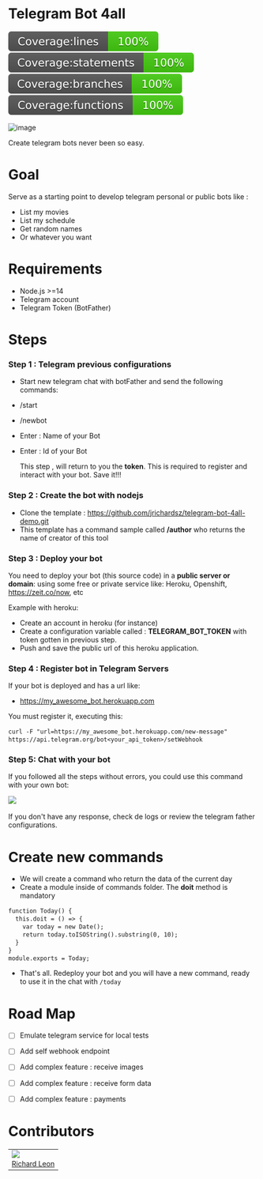 # Telegram Bot 4all

![](./coverage/lines.svg) ![](./coverage/statements.svg) ![](./coverage/branches.svg) ![](./coverage/functions.svg)

![image](https://i.ibb.co/r0Yq2qd/telegram-bot-4-all-home.png)

Create telegram bots never been so easy.

# Goal

Serve as a starting point to develop telegram personal or public bots like :

- List my movies
- List my schedule
- Get random names
- Or whatever you want

# Requirements

- Node.js >=14
- Telegram account
- Telegram Token (BotFather)

# Steps

### Step 1 : Telegram previous configurations

- Start new telegram chat with botFather and send the following commands:
- /start
- /newbot
- Enter : Name of your Bot
- Enter : Id of your Bot

  This step , will return to you the **token**. This is required to register and interact with your bot. Save it!!!

### Step 2 : Create the bot with nodejs

- Clone the template : https://github.com/jrichardsz/telegram-bot-4all-demo.git
- This template has a command sample called **/author** who returns the name of creator of this tool

### Step 3 : Deploy your bot

You need to deploy your bot (this source code) in a **public server or domain**: using some free or private service like: Heroku, Openshift, https://zeit.co/now, etc

Example with heroku:

- Create an account in heroku (for instance)
- Create a configuration variable called : **TELEGRAM_BOT_TOKEN** with token gotten in previous step.
- Push and save the public url of this heroku application.

### Step 4 : Register bot in Telegram Servers

If your bot is deployed and has a url like:

- https://my_awesome_bot.herokuapp.com

You must register it, executing this:

```
curl -F "url=https://my_awesome_bot.herokuapp.com/new-message"  https://api.telegram.org/bot<your_api_token>/setWebhook
```

### Step 5: Chat with your bot

If you followed all the steps without errors, you could use this command with your own bot:

![](https://i.ibb.co/VD5BTG1/telegram-bot-4all-sample.png)

If you don't have any response, check de logs or review the telegram father configurations.

# Create new commands

- We will create a command who return the data of the current day
- Create a module inside of commands folder. The **doit** method is mandatory

```
function Today() {
  this.doit = () => {
    var today = new Date();
    return today.toISOString().substring(0, 10);
  }
}
module.exports = Today;
```

- That's all. Redeploy your bot and you will have a new command, ready to use it in the chat with `/today`

# Road Map

- [ ] Emulate telegram service for local tests
- [ ] Add self webhook endpoint
- [ ] Add complex feature : receive images
- [ ] Add complex feature : receive form data
- [ ] Add complex feature : payments


# Contributors

<table>
  <tbody>
    <td>
      <img src="https://avatars0.githubusercontent.com/u/3322836?s=460&v=4" width="100px;"/>
      <br />
      <label><a href="http://jrichardsz.github.io/">Richard Leon</a></label>
      <br />
    </td>    
  </tbody>
</table>
